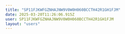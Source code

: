 ```yaml
---
title: "SP11FJKWFGZNHAJNW9V0W0H060BCCTH42R1GH1FJM"
date: 2025-03-20T11:26:06.915Z
user: SP11FJKWFGZNHAJNW9V0W0H060BCCTH42R1GH1FJM
layout: "users"
---
```

    